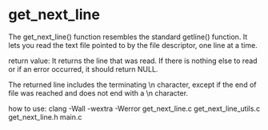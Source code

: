 # get_next_line
The get_next_line() function resembles the standard getline() function. It lets you read the text file pointed to by the file descriptor, one line at a time.

return value:
It returns the line that was read. If there is nothing else to read or if an error occurred, it should return NULL.

The returned line includes the terminating \n character, except if the end of file was reached and does not end with a \n character.

how to use:
clang -Wall -wextra -Werror get_next_line.c get_next_line_utils.c get_next_line.h main.c
